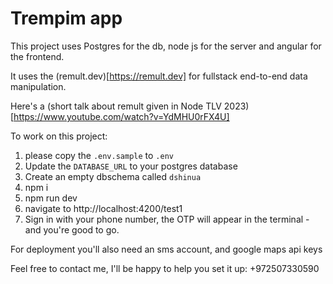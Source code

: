 # Trempim app

This project uses Postgres for the db, node js for the server and angular for the frontend.

It uses the (remult.dev)[https://remult.dev] for fullstack end-to-end data manipulation.

Here's a (short talk about remult given in Node TLV 2023)[https://www.youtube.com/watch?v=YdMHU0rFX4U]

To work on this project:

1. please copy the `.env.sample` to `.env`
2. Update the `DATABASE_URL` to your postgres database
3. Create an empty dbschema called `dshinua`
4. npm i
5. npm run dev
6. navigate to http://localhost:4200/test1
7. Sign in with your phone number, the OTP will appear in the terminal - and you're good to go.

For deployment you'll also need an sms account, and google maps api keys

Feel free to contact me, I'll be happy to help you set it up:
+972507330590
